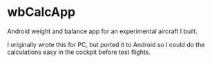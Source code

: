 # wbCalcApp
Android weight and balance app for an experimental aircraft I built.

I originally wrote this for PC, but ported it to Android so I could do the calculations easy in the cockpit before test flights.
